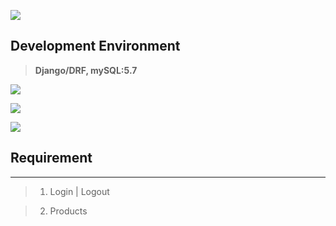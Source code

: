![](https://velog.velcdn.com/images/chan9708/post/62e761c1-3054-49c2-b737-bcbd607bace0/image.jpg)

## Development Environment

> **Django/DRF, mySQL:5.7**

![](https://velog.velcdn.com/images/chan9708/post/51ce05c0-e255-49a9-93db-86135a91f53d/image.png)

![](https://velog.velcdn.com/images/chan9708/post/5d64864d-b36f-456b-9d2d-ee72ac372aea/image.png)

![](https://velog.velcdn.com/images/chan9708/post/ccc594fa-c9fa-4135-93bc-1951fe2ff113/image.png)

## Requirement

---

> 1. Login | Logout

> 2. Products
